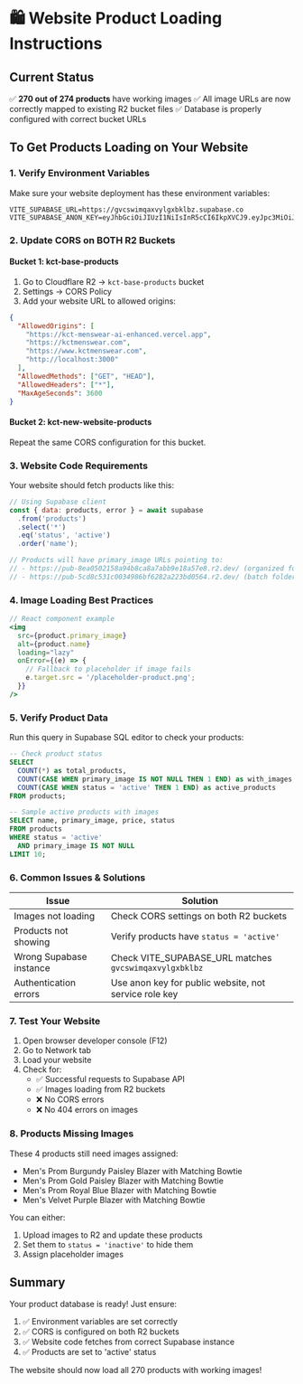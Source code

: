# 🛍️ Website Product Loading Instructions

## Current Status
✅ **270 out of 274 products** have working images
✅ All image URLs are now correctly mapped to existing R2 bucket files
✅ Database is properly configured with correct bucket URLs

## To Get Products Loading on Your Website

### 1. Verify Environment Variables
Make sure your website deployment has these environment variables:

```env
VITE_SUPABASE_URL=https://gvcswimqaxvylgxbklbz.supabase.co
VITE_SUPABASE_ANON_KEY=eyJhbGciOiJIUzI1NiIsInR5cCI6IkpXVCJ9.eyJpc3MiOiJzdXBhYmFzZSIsInJlZiI6Imd2Y3N3aW1xYXh2eWxneGJrbGJ6Iiwicm9sZSI6ImFub24iLCJpYXQiOjE3NTM3NjA1MzAsImV4cCI6MjA2OTMzNjUzMH0.UZdiGcJXUV5VYetjWXV26inmbj2yXdiT03Z6t_5Lg24
```

### 2. Update CORS on BOTH R2 Buckets

#### Bucket 1: kct-base-products
1. Go to Cloudflare R2 → `kct-base-products` bucket
2. Settings → CORS Policy
3. Add your website URL to allowed origins:
```json
{
  "AllowedOrigins": [
    "https://kct-menswear-ai-enhanced.vercel.app",
    "https://kctmenswear.com",
    "https://www.kctmenswear.com",
    "http://localhost:3000"
  ],
  "AllowedMethods": ["GET", "HEAD"],
  "AllowedHeaders": ["*"],
  "MaxAgeSeconds": 3600
}
```

#### Bucket 2: kct-new-website-products
Repeat the same CORS configuration for this bucket.

### 3. Website Code Requirements

Your website should fetch products like this:

```javascript
// Using Supabase client
const { data: products, error } = await supabase
  .from('products')
  .select('*')
  .eq('status', 'active')
  .order('name');

// Products will have primary_image URLs pointing to:
// - https://pub-8ea0502158a94b8ca8a7abb9e18a57e8.r2.dev/ (organized folders)
// - https://pub-5cd8c531c0034986bf6282a223bd0564.r2.dev/ (batch folders)
```

### 4. Image Loading Best Practices

```jsx
// React component example
<img 
  src={product.primary_image}
  alt={product.name}
  loading="lazy"
  onError={(e) => {
    // Fallback to placeholder if image fails
    e.target.src = '/placeholder-product.png';
  }}
/>
```

### 5. Verify Product Data

Run this query in Supabase SQL editor to check your products:

```sql
-- Check product status
SELECT 
  COUNT(*) as total_products,
  COUNT(CASE WHEN primary_image IS NOT NULL THEN 1 END) as with_images,
  COUNT(CASE WHEN status = 'active' THEN 1 END) as active_products
FROM products;

-- Sample active products with images
SELECT name, primary_image, price, status
FROM products
WHERE status = 'active' 
  AND primary_image IS NOT NULL
LIMIT 10;
```

### 6. Common Issues & Solutions

| Issue | Solution |
|-------|----------|
| Images not loading | Check CORS settings on both R2 buckets |
| Products not showing | Verify products have `status = 'active'` |
| Wrong Supabase instance | Check VITE_SUPABASE_URL matches `gvcswimqaxvylgxbklbz` |
| Authentication errors | Use anon key for public website, not service role key |

### 7. Test Your Website

1. Open browser developer console (F12)
2. Go to Network tab
3. Load your website
4. Check for:
   - ✅ Successful requests to Supabase API
   - ✅ Images loading from R2 buckets
   - ❌ No CORS errors
   - ❌ No 404 errors on images

### 8. Products Missing Images

These 4 products still need images assigned:
- Men's Prom Burgundy Paisley Blazer with Matching Bowtie
- Men's Prom Gold Paisley Blazer with Matching Bowtie
- Men's Prom Royal Blue Blazer with Matching Bowtie
- Men's Velvet Purple Blazer with Matching Bowtie

You can either:
1. Upload images to R2 and update these products
2. Set them to `status = 'inactive'` to hide them
3. Assign placeholder images

## Summary

Your product database is ready! Just ensure:
1. ✅ Environment variables are set correctly
2. ✅ CORS is configured on both R2 buckets
3. ✅ Website code fetches from correct Supabase instance
4. ✅ Products are set to 'active' status

The website should now load all 270 products with working images!